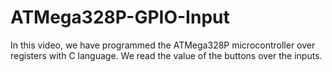# ATMega328P-GPIO-Input
In this video, we have programmed the ATMega328P microcontroller over registers with C language. We read the value of the buttons over the inputs.
